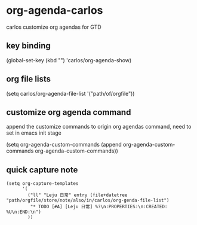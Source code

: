 # org-agenda-carlos
carlos customize org agendas for GTD

## key binding

(global-set-key (kbd "<f5>") 'carlos/org-agenda-show)

## org file lists

(setq carlos/org-agenda-file-list '("path/of/orgfile"))

## customize org agenda command

append the customize commands to origin org agendas command, need to set in emacs init stage

(setq org-agenda-custom-commands (append org-agenda-custom-commands org-agenda-custom-commands))


## quick capture note

```
(setq org-capture-templates
      '(
        ("ll" "Leju 日常" entry (file+datetree "path/orgfile/store/note/also/in/carlos/org-genda-file-list")
         "* TODO [#A] [Leju 日常] %?\n:PROPERTIES:\n:CREATED:  %U\n:END:\n")
        ))      
```
